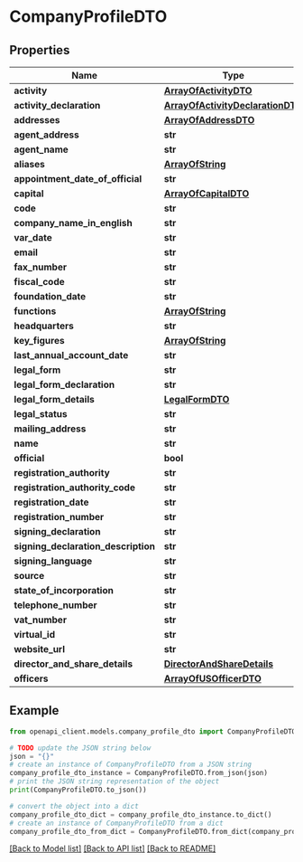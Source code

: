 # CompanyProfileDTO


## Properties

Name | Type | Description | Notes
------------ | ------------- | ------------- | -------------
**activity** | [**ArrayOfActivityDTO**](ArrayOfActivityDTO.md) |  | [optional] 
**activity_declaration** | [**ArrayOfActivityDeclarationDTO**](ArrayOfActivityDeclarationDTO.md) |  | [optional] 
**addresses** | [**ArrayOfAddressDTO**](ArrayOfAddressDTO.md) |  | [optional] 
**agent_address** | **str** |  | [optional] 
**agent_name** | **str** |  | [optional] 
**aliases** | [**ArrayOfString**](ArrayOfString.md) |  | [optional] 
**appointment_date_of_official** | **str** |  | [optional] 
**capital** | [**ArrayOfCapitalDTO**](ArrayOfCapitalDTO.md) |  | [optional] 
**code** | **str** |  | [optional] 
**company_name_in_english** | **str** |  | [optional] 
**var_date** | **str** |  | [optional] 
**email** | **str** |  | [optional] 
**fax_number** | **str** |  | [optional] 
**fiscal_code** | **str** |  | [optional] 
**foundation_date** | **str** |  | [optional] 
**functions** | [**ArrayOfString**](ArrayOfString.md) |  | [optional] 
**headquarters** | **str** |  | [optional] 
**key_figures** | [**ArrayOfString**](ArrayOfString.md) |  | [optional] 
**last_annual_account_date** | **str** |  | [optional] 
**legal_form** | **str** |  | [optional] 
**legal_form_declaration** | **str** |  | [optional] 
**legal_form_details** | [**LegalFormDTO**](LegalFormDTO.md) |  | [optional] 
**legal_status** | **str** |  | [optional] 
**mailing_address** | **str** |  | [optional] 
**name** | **str** |  | [optional] 
**official** | **bool** |  | [optional] 
**registration_authority** | **str** |  | [optional] 
**registration_authority_code** | **str** |  | [optional] 
**registration_date** | **str** |  | [optional] 
**registration_number** | **str** |  | [optional] 
**signing_declaration** | **str** |  | [optional] 
**signing_declaration_description** | **str** |  | [optional] 
**signing_language** | **str** |  | [optional] 
**source** | **str** |  | [optional] 
**state_of_incorporation** | **str** |  | [optional] 
**telephone_number** | **str** |  | [optional] 
**vat_number** | **str** |  | [optional] 
**virtual_id** | **str** |  | [optional] 
**website_url** | **str** |  | [optional] 
**director_and_share_details** | [**DirectorAndShareDetails**](DirectorAndShareDetails.md) |  | [optional] 
**officers** | [**ArrayOfUSOfficerDTO**](ArrayOfUSOfficerDTO.md) |  | [optional] 

## Example

```python
from openapi_client.models.company_profile_dto import CompanyProfileDTO

# TODO update the JSON string below
json = "{}"
# create an instance of CompanyProfileDTO from a JSON string
company_profile_dto_instance = CompanyProfileDTO.from_json(json)
# print the JSON string representation of the object
print(CompanyProfileDTO.to_json())

# convert the object into a dict
company_profile_dto_dict = company_profile_dto_instance.to_dict()
# create an instance of CompanyProfileDTO from a dict
company_profile_dto_from_dict = CompanyProfileDTO.from_dict(company_profile_dto_dict)
```
[[Back to Model list]](../README.md#documentation-for-models) [[Back to API list]](../README.md#documentation-for-api-endpoints) [[Back to README]](../README.md)


